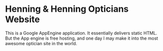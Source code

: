 Henning & Henning Opticians Website
===================================

This is a Google AppEngine application. It essentially delivers static HTML. But the App engine is free hosting, and one day I may make it into the most awesome optician site in the world.
